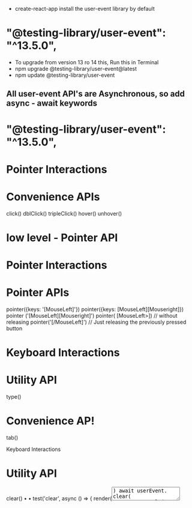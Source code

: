 - create-react-app install the user-event library by default

# "@testing-library/user-event": "^13.5.0",

- To upgrade from version 13 ro 14 this, Run this in Terminal
- npm upgrade @testing-library/user-event@latest
- npm update @testing-library/user-event

## All user-event API's are Asynchronous, so add async - await keywords

# "@testing-library/user-event": "^13.5.0",

# Pointer Interactions
# Convenience APIs
click()
dblClick()
tripleClick()
hover()
unhover()

# low level - Pointer API
# Pointer Interactions
# Pointer APIs

pointer({keys: '[MouseLeft]'})
pointer({keys: [MouseLeft][Mouseright]})
pointer ('[MouseLeft][Mouseright]')
pointer( [MouseLeft>])          // without releasing
pointer('[/MouseLeft]')         // Just releasing the previously pressed button

# Keyboard Interactions

# Utility API
type()
# Convenience AP!
tab()


Keyboard Interactions
# Utility API
clear()
•
•
test('clear', async () => {
render(<textarea defaultValue="Hello, World!" />)
await userEvent. clear( screen.getByRole( textbox'))
expect (screen. getByRole( textbox' )). toHaveValue('')
})

Keyboard Interactions
# Utility API
selectOptions()

test('selectOptions', async () => {
render(
<select multiple>
<option value="1">A</option>
<option value="2">B</option>
<option value="3">C</option>
</select>,
)
await userEvent.selectOptions(screen.getByRole('listbox), ['1', 'C'])
expect(screen.getByRole('option', {name: 'A'}).selected).toBe(true)
expect(screen.getByRole('option', {name: 'B'}).selected).toBe(false)
expect(screen.getByRole('option', {name: 'C'}).selected).toBe(true)
})

# Keyboard Interactions
# Clipboard APIs
сору()
cut()
paste()

# Section Summary
user-event library
CRA installs user-event but needs upgrading
Mouse and keyboard interactions with Counter component
Mouse click events
Keyboard type and tab events
Convenience APIs, utility APIs, clipboard APIs
Pointer and keyboard APIs

